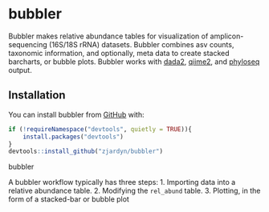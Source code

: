 
<!-- README.md is generated from README.Rmd. Please edit that file -->

# bubbler

<!-- badges: start -->
<!-- badges: end -->

Bubbler makes relative abundance tables for visualization of
amplicon-sequencing (16S/18S rRNA) datasets. Bubbler combines asv
counts, taxonomic information, and optionally, meta data to create
stacked barcharts, or bubble plots. Bubbler works with
[dada2](https://github.com/benjjneb/dada2),
[qiime2](https://github.com/qiime2/qiime2), and
[phyloseq](https://joey711.github.io/phyloseq/) output.

## Installation

You can install bubbler from [GitHub](https://github.com/) with:

``` r
if (!requireNamespace("devtools", quietly = TRUE)){
    install.packages("devtools")
}
devtools::install_github("zjardyn/bubbler")
```

bubbler

A bubbler workflow typically has three steps: 1. Importing data into a
relative abundance table. 2. Modifying the `rel_abund` table. 3.
Plotting, in the form of a stacked-bar or bubble plot

<!-- You'll still need to render `README.Rmd` regularly, to keep `README.md` up-to-date. `devtools::build_readme()` is handy for this. -->
<!-- In that case, don't forget to commit and push the resulting figure files, so they display on GitHub and CRAN. -->
